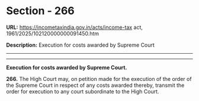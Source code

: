 # Section - 266

**URL:** https://incometaxindia.gov.in/acts/income-tax act, 1961/2025/102120000000091450.htm

**Description:** Execution for costs awarded by Supreme Court

---

****

**Execution for costs awarded by Supreme Court.**

**266.** The High Court may, on petition made for the execution of the order of the Supreme Court in respect of any costs awarded thereby, transmit the order for execution to any court subordinate to the High Court.